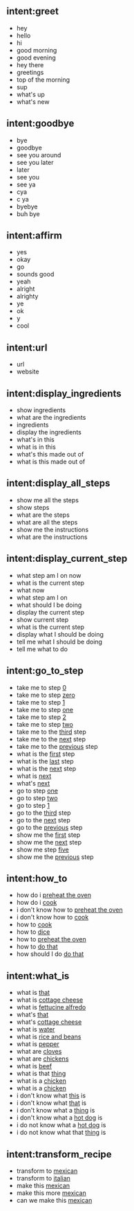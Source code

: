 ## intent:greet
- hey
- hello
- hi
- good morning
- good evening
- hey there
- greetings
- top of the morning
- sup
- what's up
- what's new

## intent:goodbye
- bye
- goodbye
- see you around
- see you later
- later
- see you
- see ya
- cya
- c ya
- byebye
- buh bye

## intent:affirm
- yes
- okay
- go
- sounds good
- yeah
- alright
- alrighty
- ye
- ok
- y
- cool

## intent:url
- url
- website

## intent:display_ingredients
- show ingredients
- what are the ingredients
- ingredients
- display the ingredients
- what's in this
- what is in this
- what's this made out of 
- what is this made out of

## intent:display_all_steps
- show me all the steps
- show steps
- what are the steps
- what are all the steps
- show me the instructions
- what are the instructions

## intent:display_current_step
- what step am I on now
- what is the current step
- what now
- what step am I on
- what should I be doing
- display the current step
- show current step
- what is the current step
- display what I should be doing
- tell me what I should be doing
- tell me what to do

## intent:go_to_step
- take me to step [0](step_number)
- take me to step [zero](step_number)
- take me to step [1](step_number)
- take me to step [one](step_number)
- take me to step [2](step_number)
- take me to step [two](step_number)
- take me to the [third](step_number) step
- take me to the [next](step_number) step
- take me to the [previous](step_number) step
- what is the [first](step_number) step
- what is the [last](step_number) step
- what is the [next](step_number) step
- what is [next](step_number)
- what's [next](step_number)
- go to step [one](step_number)
- go to step [two](step_number)
- go to step [1](step_number)
- go to the [third](step_number) step
- go to the [next](step_number) step
- go to the [previous](step_number) step
- show me the [first](step_number) step
- show me the [next](step_number) step
- show me step [five](step_number)
- show me the [previous](step_number) step

## intent:how_to
- how do i [preheat the oven](how_to_object)
- how do i [cook](how_to_object)
- i don't know how to [preheat the oven](how_to_object)
- i don't know how to [cook](how_to_object)
- how to [cook](how_to_object)
- how to [dice](how_to_object)
- how to [preheat the oven](how_to_object)
- how to [do that](how_to_object)
- how should I do [do that](how_to_object)  

## intent:what_is
- what is [that](what_is_object)
- what is [cottage cheese](what_is_object)
- what is [fettucine alfredo](what_is_object)
- what's [that](what_is_object)
- what's [cottage cheese](what_is_object)
- what is [water](what_is_object)
- what is [rice and beans](what_is_object)
- what is [pepper](what_is_object)
- what are [cloves](what_is_object)
- what are [chickens](what_is_object)
- what is [beef](what_is_object)
- what is that [thing](what_is_object)
- what is a [chicken](what_is_object)
- what is a [chicken](what_is_object) 
- i don't know what [this](what_is_object) is
- i don't know what [that](what_is_object) is
- i don't know what a [thing](what_is_object) is
- i don't know what a [hot dog](what_is_object) is
- i do not know what a [hot dog](what_is_object) is
- i do not know what that [thing](what_is_object) is

## intent:transform_recipe
- transform to [mexican](transformation_type)
- transform to [italian](transformation_type)
- make this [mexican](transformation_type)
- make this more [mexican](transformation_type)
- can we make this [mexican](transformation_type) 

